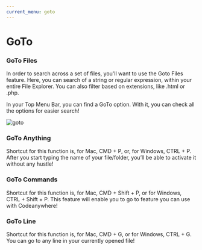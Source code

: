 ```yaml
---
current_menu: goto
---
```


# GoTo

### GoTo Files

In order to search across a set of files, you'll want to use the Goto Files feature. Here, you can search of a string or regular expression, within your entire File Explorer. You can also filter based on extensions, like .html or .php.

In your Top Menu Bar, you can find a GoTo option. With it, you can check all the options for easier search!
 
![goto](images/goto.png "goto")


### GoTo Anything

Shortcut for this function is, for Mac, CMD + P, or, for Windows, CTRL + P.  After you start typing the name of your file/folder, you’ll be able to activate it without any hustle!


### GoTo Commands

Shortcut for this function is, for Mac, CMD + Shift + P, or for Windows, CTRL + Shift + P. This feature will enable you to go to feature you can use with Codeanywhere!


### GoTo Line 

Shortcut for this function is, for Mac, CMD + G, or for Windows, CTRL + G. You can go to any line in your currently opened file!
